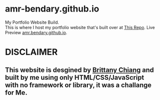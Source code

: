 # amr-bendary.github.io
My Portfolio Website Build.  
This is where I host my portfolio website that's built over at [This Repo](https://github.com/Amr-Bendary/amr-bendary.github.io). 
Live Preview [amr.bendary.github.io](https://amr-bendary.github.io).

# DISCLAIMER
## This website is desgined by [Brittany Chiang](https://github.com/bchiang7) and built by me using only HTML/CSS/JavaScript with no framework or library, it was a challange for Me.

